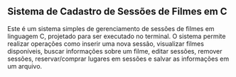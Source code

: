 ## Sistema de Cadastro de Sessões de Filmes em C

Este é um sistema simples de gerenciamento de sessões de filmes em linguagem C, projetado para ser executado no terminal. O sistema permite realizar operações como inserir uma nova sessão, visualizar filmes disponíveis, buscar informações sobre um filme, editar sessões, remover sessões, reservar/comprar lugares em sessões e salvar as informações em um arquivo.

